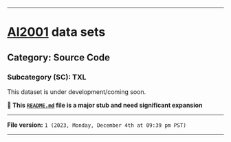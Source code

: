 
***

# [AI2001](https://github.com/seanpm2001/AI2001/) data sets

## Category: Source Code

### Subcategory (SC): TXL

This dataset is under development/coming soon.

**🌱️ This [`README.md`](/README.md) file is a major stub and need significant expansion**

***

**File version:** `1 (2023, Monday, December 4th at 09:39 pm PST)`

***
